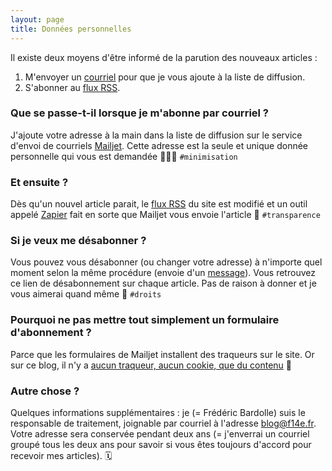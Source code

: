```yaml
---
layout: page
title: Données personnelles
---
```


Il existe deux moyens d'être informé de la parution des nouveaux articles :

1. M'envoyer un [courriel](mailto:blog@f14e.fr?subject=Je%20voudrais%20m%27abonner%20%C3%A0%20f14e.fr&body=Merci%20!) pour que je vous ajoute à la liste de diffusion.
2. S'abonner au [flux RSS](https://f14e.fr/flux.xml).

### Que se passe-t-il lorsque je m'abonne par courriel ?

J'ajoute votre adresse à la main dans la liste de diffusion sur le service d'envoi de courriels [Mailjet](https://mailjet.com). Cette adresse est la seule et unique donnée personnelle qui vous est demandée 🕵🏻‍♂️ `#minimisation`


### Et ensuite ?

Dès qu'un nouvel article parait, le [flux RSS](https://fr.wikipedia.org/wiki/RSS) du site est modifié et un outil appelé [Zapier](https://zapier.com/) fait en sorte que Mailjet vous envoie l'article 📨 `#transparence`


### Si je veux me désabonner ?

Vous pouvez vous désabonner (ou changer votre adresse) à n'importe quel moment selon la même procédure (envoie d'un [message](mailto:blog@f14e.fr?subject=Désabonnement&amp;body=Bonjour,%0DJe+voudrais+me+désabonner+de+f14e.fr.)). Vous retrouvez ce lien de désabonnement sur chaque article. Pas de raison à donner et je vous aimerai quand même 💖 `#droits`


### Pourquoi ne pas mettre tout simplement un formulaire d'abonnement ?

Parce que les formulaires de Mailjet installent des traqueurs sur le site. Or sur ce blog, il n'y a [aucun traqueur, aucun cookie, que du contenu](https://f14e.fr/2019/11/18/pourquoi-je-n-ecris-plus-sur-medium/) 🍰


### Autre chose ?

Quelques informations supplémentaires : je (= Frédéric Bardolle) suis le responsable de traitement, joignable par courriel à l'adresse blog@f14e.fr. Votre adresse sera conservée pendant deux ans (= j'enverrai un courriel groupé tous les deux ans pour savoir si vous êtes toujours d'accord pour recevoir mes articles). 🗓
